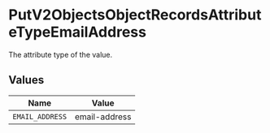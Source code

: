 # PutV2ObjectsObjectRecordsAttributeTypeEmailAddress

The attribute type of the value.


## Values

| Name            | Value           |
| --------------- | --------------- |
| `EMAIL_ADDRESS` | email-address   |